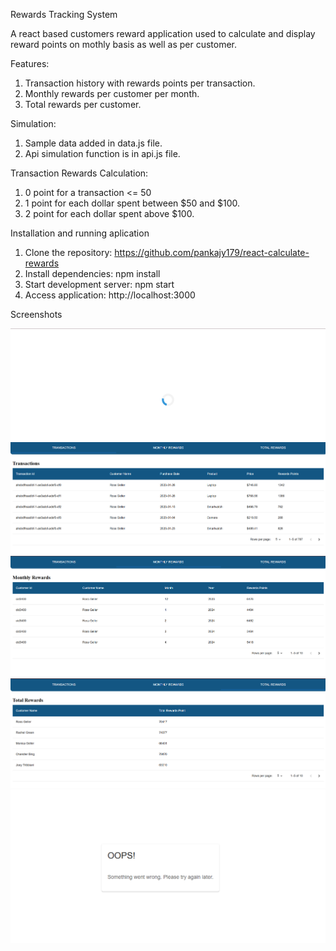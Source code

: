 Rewards Tracking System

A react based customers reward application used to calculate and display reward points on mothly basis as well as per customer.

Features:

1. Transaction history with rewards points per transaction.
2. Monthly rewards per customer per month.
3. Total rewards per customer. 

Simulation:
1. Sample data added in data.js file.
2. Api simulation function is in api.js file.

Transaction Rewards Calculation:

1. 0 point for a transaction <= 50
2. 1 point for each dollar spent between $50 and $100.
3. 2 point for each dollar spent above $100.

Installation and running aplication

1. Clone the repository: https://github.com/pankajy179/react-calculate-rewards
2. Install dependencies: npm install
3. Start development server: npm start
4. Access application: http://localhost:3000

Screenshots

![Loader](/public/screenshots/loader.png)
![Customer Rewards](/public/screenshots/transaction.png)
![Monthly Rewards Table](/public/screenshots/monthly_rewards.png)
![Total Rewards Table](/public/screenshots/total_rewards.png)
![Error Page](/public/screenshots/error_boundary.png)